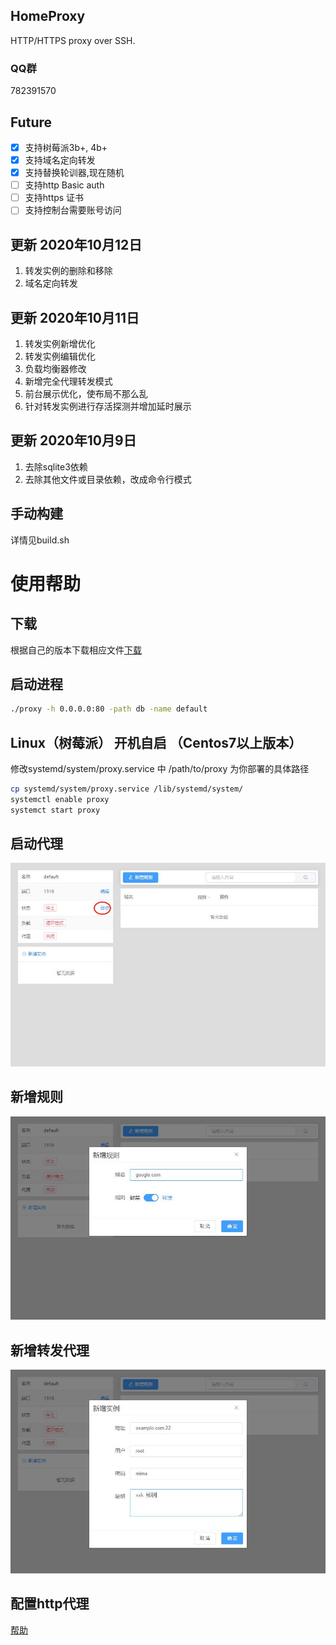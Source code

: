 ## HomeProxy
HTTP/HTTPS proxy over SSH.

### QQ群
782391570

## Future
- [x] 支持树莓派3b+, 4b+
- [x] 支持域名定向转发
- [x] 支持替换轮训器,现在随机
- [ ] 支持http Basic auth
- [ ] 支持https 证书
- [ ] 支持控制台需要账号访问

## 更新 2020年10月12日
1. 转发实例的删除和移除
2. 域名定向转发

## 更新 2020年10月11日
1. 转发实例新增优化
2. 转发实例编辑优化
3. 负载均衡器修改
4. 新增完全代理转发模式
5. 前台展示优化，使布局不那么乱
6. 针对转发实例进行存活探测并增加延时展示

## 更新 2020年10月9日
1. 去除sqlite3依赖 
2. 去除其他文件或目录依赖，改成命令行模式

## 手动构建
详情见build.sh

# 使用帮助
## 下载
根据自己的版本下载相应文件[下载](https://gitee.com/Dukeshi/home-proxy/releases)

## 启动进程
```bash
./proxy -h 0.0.0.0:80 -path db -name default
```
## Linux（树莓派） 开机自启 （Centos7以上版本）
修改systemd/system/proxy.service 中 /path/to/proxy 为你部署的具体路径

```bash
cp systemd/system/proxy.service /lib/systemd/system/
systemctl enable proxy
systemct start proxy
```

## 启动代理
![](/pic/start.jpg)

## 新增规则
![](/pic/add_role.jpg)

## 新增转发代理
![](/pic/add_instance.jpg)

## 配置http代理
[帮助](https://jingyan.baidu.com/article/72ee561a053a87e16138dfed.html)